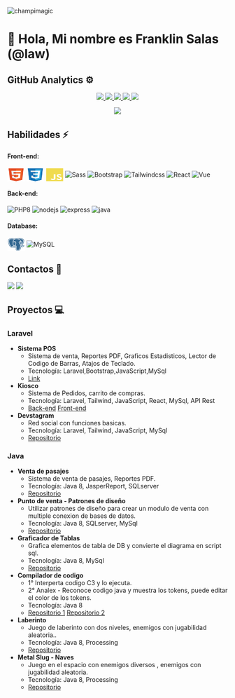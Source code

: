 <p align="left"> <img src="https://komarev.com/ghpvc/?username=franklin-salas&label=Profile%20views&color=0e75b6&style=flat" alt="champimagic" /> </p>


# 👋 Hola, Mi nombre es Franklin  Salas (@law)


##  GitHub Analytics ⚙️
<div align="center">
  <a href="https://github.com/franklin-salas">
    <p align="center">
      <img height="160em" src="https://github-readme-stats-sigma-five.vercel.app/api?username=franklin-salas&show_icons=true&theme=react&hide_border=true" />
      <img height="160em" src="https://github-readme-streak-stats.herokuapp.com/?user=franklin-salas&theme=react&hide_border=true" />
      <img heigth="160em" src="https://github-profile-summary-cards.vercel.app/api/cards/most-commit-language?username=franklin-salas&theme=react&hide_border=true"/>
      <img heigth="160em" src="https://github-profile-summary-cards.vercel.app/api/cards/repos-per-language?username=franklin-salas&theme=react&hide_border=true"/>
      <img height="160em" src="https://github-readme-stats-sigma-five.vercel.app/api/top-langs/?username=franklin-salas&layout=compact&langs_count=7&theme=react&hide_border=true"/>
    </p>
  </a>
  <p  align="center">
  <img src="https://user-images.githubusercontent.com/73097560/115834477-dbab4500-a447-11eb-908a-139a6edaec5c.gif">             
  <br>
</div>
  
## Habilidades ⚡
  
#### Front-end:
<div>
  <img align="center" title="HTML5" alt="HTML" height="30" width="40" src="https://raw.githubusercontent.com/devicons/devicon/master/icons/html5/html5-original.svg">
  <img align="center" title="CSS" alt="CSS" height="30" width="40" src="https://raw.githubusercontent.com/devicons/devicon/master/icons/css3/css3-original.svg">
  <img align="center" title="JavaScript" alt="Js" height="30" width="40" src="https://raw.githubusercontent.com/devicons/devicon/master/icons/javascript/javascript-plain.svg">
  <img align="center" title="Sass" alt="Sass" height="30" width="40" src="https://cdn.jsdelivr.net/gh/devicons/devicon/icons/sass/sass-original.svg" />
  <img align="center" title="Bootstrap" alt="Bootstrap" height="30" width="40" src="https://cdn.jsdelivr.net/gh/devicons/devicon/icons/bootstrap/bootstrap-original.svg" />
  <img align="center" title="Tailwindcss" alt="Tailwindcss" height="30" width="40" src="https://cdn.jsdelivr.net/gh/devicons/devicon/icons/tailwindcss/tailwindcss-plain.svg" />
  <img align="center" title="React" alt="React" height="30" width="40" src="https://cdn.jsdelivr.net/gh/devicons/devicon/icons/react/react-original.svg">
  <img align="center" title="Vue" alt="Vue" height="30" width="40" src="https://cdn.jsdelivr.net/gh/devicons/devicon/icons/vuejs/vuejs-original.svg">

</div> 
  
#### Back-end:
<div>
  <img align="center" title="PHP8" alt="PHP8" height="30" width="40" src="https://cdn.jsdelivr.net/gh/devicons/devicon/icons/php/php-original.svg">
  <img align="center" title="Nodejs" alt="nodejs" height="30" width="40" src="https://cdn.jsdelivr.net/gh/devicons/devicon/icons/nodejs/nodejs-original.svg">
  <img align="center" title="Express" alt="express" height="30" width="40" src="https://cdn.jsdelivr.net/gh/devicons/devicon/icons/express/express-original.svg">
  <img align="center" title="Java" alt="java" height="30" width="40" src="https://cdn.jsdelivr.net/gh/devicons/devicon/icons/java/java-original-wordmark.svg">
</div>

#### Database: 
  <div>
  <img align="center" title="Postgresql" alt="Postgresql" height="30" width="40" src="https://raw.githubusercontent.com/devicons/devicon/1119b9f84c0290e0f0b38982099a2bd027a48bf1/icons/postgresql/postgresql-plain.svg">
  <img align="center" title="MySQL" alt="MySQL" height="30" width="40" src="https://cdn.jsdelivr.net/gh/devicons/devicon/icons/mysql/mysql-original-wordmark.svg">
 </div>
 
##  Contactos :speech_balloon:
 
<div>
  <a href="https://api.whatsapp.com/send?phone=59171366093" target="_blank"><img src="https://img.shields.io/badge/WhatsApp-25D366?style=for-the-badge&logo=whatsapp&logoColor=white" target="_blank"></a> 
 <a href="https://www.linkedin.com/in/franklin50/" target="_blank"><img src="https://img.shields.io/badge/LinkedIn-0077B5?style=for-the-badge&logo=linkedin&logoColor=white" target="_blank"></a> 
 </div>
 
## Proyectos 💻
### Laravel
- <b>Sistema POS</b>
  - Sistema de venta, Reportes PDF, Graficos Estadisticos, Lector de Codigo de Barras, Atajos de Teclado. 
  - Tecnología: Laravel,Bootstrap,JavaScript,MySql
  - [Link](https://vuvtuqo.domcloud.io/)
- <b>Kiosco</b>
  - Sistema de Pedidos, carrito de compras. 
  - Tecnología: Laravel, Tailwind, JavaScript, React, MySql, API Rest
  - [Back-end](https://github.com/franklin-salas/kiosco-api-rest-laravel) [Front-end](https://github.com/franklin-salas/kiosco-app-react)
- <b>Devstagram</b>
  - Red social con funciones basicas. 
  - Tecnología: Laravel, Tailwind, JavaScript, MySql
  - [Repositorio](https://github.com/franklin-salas/devstagram-laravel)
### Java
- <b>Venta de pasajes</b>
  - Sistema de venta de pasajes, Reportes PDF. 
  - Tecnología: Java 8, JasperReport, SQLserver
  - [Repositorio]()
- <b>Punto de venta - Patrones de diseño</b>
  - Utilizar patrones de diseño para crear un modulo de venta con multiple conexion de bases de datos. 
  - Tecnología: Java 8, SQLserver, MySql
  - [Repositorio](https://github.com/franklin-salas/ventasProductos-java)
- <b>Graficador de Tablas</b>
  - Grafica elementos de tabla de DB y convierte el diagrama en script sql. 
  - Tecnología: Java 8, MySql
  - [Repositorio](https://github.com/franklin-salas/diagrama-db-java)
- <b>Compilador de codigo</b>
  - 1° Interperta codigo C3 y lo ejecuta. 
  - 2° Analex - Reconoce codigo java y muestra los tokens, puede editar el color de los tokens. 
  - Tecnología: Java 8 
  - [Repositorio 1](https://github.com/franklin-salas/codigo-c3-java) [Repositorio 2](https://github.com/franklin-salas/analizador-compilador-java)
- <b>Laberinto</b>
  - Juego de laberinto con dos niveles, enemigos con jugabilidad aleatoria.. 
  - Tecnología: Java 8, Processing
  - [Repositorio](https://github.com/franklin-salas/laberinto-juego-java)
- <b>Metal Slug - Naves</b>
  - Juego en el espacio con enemigos diversos , enemigos con jugabilidad aleatoria. 
  - Tecnología: Java 8, Processing
  - [Repositorio](https://github.com/franklin-salas/nave-juego-java)
